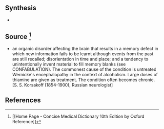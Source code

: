 ## Synthesis
- 
## Source [^1]
- an organic disorder affecting the brain that results in a memory defect in which new information fails to be learnt although events from the past are still recalled; disorientation in time and place; and a tendency to unintentionally invent material to fill memory blanks (see CONFABULATION). The commonest cause of the condition is untreated Wernicke's encephalopathy in the context of alcoholism. Large doses of thiamine are given as treatment. The condition often becomes chronic. \[S. S. Korsakoff (1854-1900), Russian neurologist]
## References

[^1]: [[Home Page - Concise Medical Dictionary 10th Edition by Oxford Reference]]